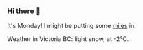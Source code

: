 ### Hi there :wave:

It's Monday! I might be putting some [miles](https://www.strava.com/athletes/889963) in.

Weather in Victoria BC: light snow, at -2°C.
